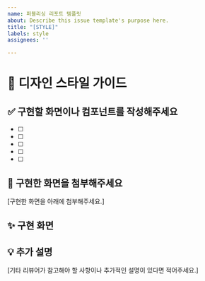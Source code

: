 ```yaml
---
name: 퍼블리싱 리포트 템플릿
about: Describe this issue template's purpose here.
title: "[STYLE]"
labels: style
assignees: ''

---
```


# 🌈 디자인 스타일 가이드

## ✅ 구현할 화면이나 컴포넌트를 작성해주세요

- [ ] 
- [ ] 
- [ ] 
- [ ] 
- [ ] 

## 📸 구현한 화면을 첨부해주세요

[구현한 화면을 아래에 첨부해주세요.]

## ✨ 구현 화면

## 💡 추가 설명
[기타 리뷰어가 참고해야 할 사항이나 추가적인 설명이 있다면 적어주세요.]
